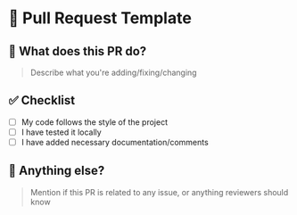 # 🚀 Pull Request Template

## 📌 What does this PR do?

> Describe what you're adding/fixing/changing

## ✅ Checklist

- [ ] My code follows the style of the project
- [ ] I have tested it locally
- [ ] I have added necessary documentation/comments

## 💬 Anything else?

> Mention if this PR is related to any issue, or anything reviewers should know

